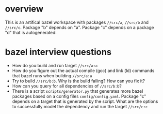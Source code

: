 # overview
This is an artifical bazel workspace with packages `//src/a`, `//src/b` and `//src/c`.
Package "b" depends on "a".
Package "c" depends on a package "d" that is autogenerated.

# bazel interview questions
- How do you build and run target `//src/a:a`
- How do you figure out the actual compile (gcc) and link (ld) commands that bazel runs when building `//src/a:a`
- Try to build `//src/b:b`. Why is the build failing? How can you fix it?
- How can you query for all dependencies of `//src/b:b`?
- There is a script `scripts/generator.py` that generates more bazel packages based on a config files `config/config.yaml`. Package "c" depends on a target that is generated by the script. What are the options to successfully model the dependency and run the target `//src/c:c`